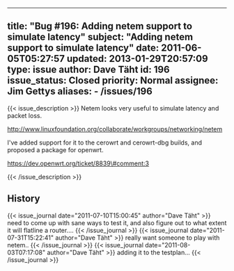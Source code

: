
---
title: "Bug #196: Adding netem support to simulate latency"
subject: "Adding netem support to simulate latency"
date: 2011-06-05T05:27:57
updated: 2013-01-29T20:57:09
type: issue
author: Dave Täht
id: 196
issue_status: Closed
priority: Normal
assignee: Jim Gettys
aliases:
    - /issues/196
---

{{< issue_description >}}
Netem looks very useful to simulate latency and packet loss.

http://www.linuxfoundation.org/collaborate/workgroups/networking/netem

I've added support for it to the cerowrt and cerowrt-dbg builds, and
proposed a package for openwrt.

https://dev.openwrt.org/ticket/8839\#comment:3


{{< /issue_description >}}

## History
{{< issue_journal date="2011-07-10T15:00:45" author="Dave Täht" >}}
need to come up with sane ways to test it, and also figure out to what
extent it will flatline a router....
{{< /issue_journal >}}
{{< issue_journal date="2011-07-31T15:22:41" author="Dave Täht" >}}
really want someone to play with netem..
{{< /issue_journal >}}
{{< issue_journal date="2011-08-03T07:17:08" author="Dave Täht" >}}
adding it to the testplan...
{{< /issue_journal >}}

